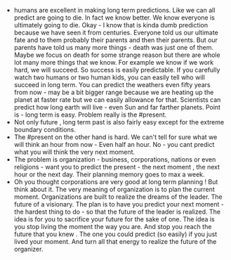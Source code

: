 - humans are excellent in making long term predictions. Like we can all predict are going to die. In fact we know better. We know everyone is ultimately going to die. Okay - I know that is kinda dumb prediction because we have seen it from centuries. Everyone told us our ultimate fate and to them probably their parents and then their parents. But our parents have told us many more things - death was just one of them. Maybe we focus on death for some strange reason but there are whole lot many more things that we know. For example we know if we work hard, we will succeed. So success is easily predictable. If you carefully watch two humans or two human kids, you can easily tell who will succeed in long term. You can predict the weathers even fifty years from now - may be a bit bigger range because we are heating up the planet at faster rate but we can easily allowance for that. Scientists can predict how long earth will live - even Sun and far farther planets. Point is  - long term is easy. Problem really is the #present.
- Not only future , long term past is also fairly easy except for the extreme boundary conditions.
- The #present on the other hand is hard. We can't tell for sure what we will think an hour from now - Even half an hour. No - you cant predict what you will think the very next moment.
- The problem is organization - business, corporations, nations or even religions - want you to predict the present - the next moment , the next hour or the next day. Their planning memory goes to max a week.
- Oh you thought corporations are very good at long term planning ! But think about it.  The very meaning of organization is to plan the current moment.  Organizations are built to realize the dreams of the leader. The future of a visionary. The plan is to have you predict your next moment - the hardest thing to do - so that the future of the leader is realized. The idea is for you to sacrifice your future for the sake of one. The idea is you stop living the moment the way you are.  And stop you reach the future that you knew . The one you could predict (so easily) if you just lived your moment.  And turn all that energy to realize the future of the organizer.